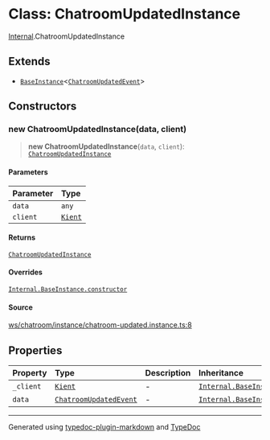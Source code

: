 # Class: ChatroomUpdatedInstance

[Internal](../index.md).ChatroomUpdatedInstance

## Extends

- [`BaseInstance`](BaseInstance.md)\<[`ChatroomUpdatedEvent`](../interfaces/ChatroomUpdatedEvent.md)\>

## Constructors

### new ChatroomUpdatedInstance(data, client)

> **new ChatroomUpdatedInstance**(`data`, `client`): [`ChatroomUpdatedInstance`](ChatroomUpdatedInstance.md)

#### Parameters

| Parameter | Type |
| :------ | :------ |
| `data` | `any` |
| `client` | [`Kient`](../../classes/Kient.md) |

#### Returns

[`ChatroomUpdatedInstance`](ChatroomUpdatedInstance.md)

#### Overrides

[`Internal.BaseInstance.constructor`](BaseInstance.md#constructors)

#### Source

[ws/chatroom/instance/chatroom-updated.instance.ts:8](https://github.com/zSoulweaver/kient/blob/cb3a38e/src/ws/chatroom/instance/chatroom-updated.instance.ts#L8)

## Properties

| Property | Type | Description | Inheritance | Source |
| :------ | :------ | :------ | :------ | :------ |
| `_client` | [`Kient`](../../classes/Kient.md) | - | [`Internal.BaseInstance._client`](BaseInstance.md) | [utils/instance.base.ts:4](https://github.com/zSoulweaver/kient/blob/cb3a38e/src/utils/instance.base.ts#L4) |
| `data` | [`ChatroomUpdatedEvent`](../interfaces/ChatroomUpdatedEvent.md) | - | [`Internal.BaseInstance.data`](BaseInstance.md) | [utils/instance.base.ts:5](https://github.com/zSoulweaver/kient/blob/cb3a38e/src/utils/instance.base.ts#L5) |

***

Generated using [typedoc-plugin-markdown](https://www.npmjs.com/package/typedoc-plugin-markdown) and [TypeDoc](https://typedoc.org/)
